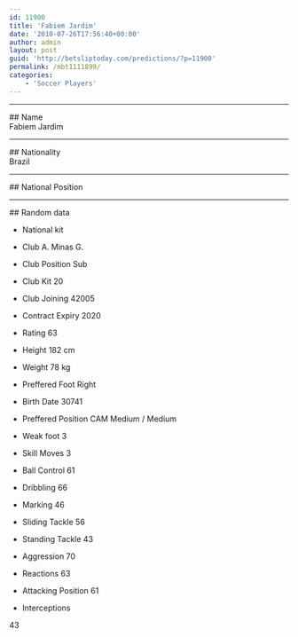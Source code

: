```yaml
---
id: 11900
title: 'Fabiem Jardim'
date: '2010-07-26T17:56:40+00:00'
author: admin
layout: post
guid: 'http://betsliptoday.com/predictions/?p=11900'
permalink: /mbt1111899/
categories:
    - 'Soccer Players'
---
```


- - - - - -

\## Name  
 Fabiem Jardim

- - - - - -

\## Nationality  
 Brazil

- - - - - -

\## National Position

- - - - - -

\## Random data

- National kit
- Club
 A. Minas G.

- Club Position
 Sub

- Club Kit
 20

- Club Joining
 42005

- Contract Expiry
 2020

- Rating
 63

- Height
 182 cm

- Weight
 78 kg

- Preffered Foot
 Right

- Birth Date
 30741

- Preffered Position
 CAM Medium / Medium

- Weak foot
 3

- Skill Moves
 3

- Ball Control
 61

- Dribbling
 66

- Marking
 46

- Sliding Tackle
 56

- Standing Tackle
 43

- Aggression
 70

- Reactions
 63

- Attacking Position
 61

- Interceptions

 43